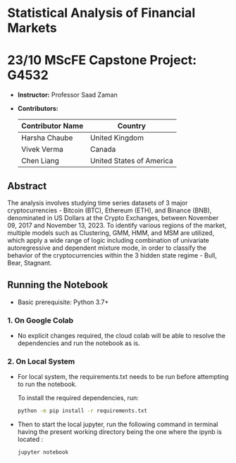 # Statistical Analysis of Financial Markets
# 23/10 MScFE Capstone Project: G4532

- **Instructor:** Professor Saad Zaman
- **Contributors:**
  
    | Contributor Name | Country                    |
    |------------------|----------------------------|
    | Harsha Chaube    | United Kingdom             |
    | Vivek Verma      | Canada                     |
    | Chen Liang       | United States of America   |

## Abstract

The analysis involves studying time series datasets of 3 major cryptocurrencies - Bitcoin (BTC), Ethereum (ETH), and Binance (BNB), denominated in US Dollars at the Crypto Exchanges, between November 09, 2017 and November 13, 2023. To identify various regions of the market, multiple models such as Clustering, GMM, HMM, and MSM are utilized, which apply a wide range of logic including combination of univariate autoregressive and dependent mixture mode, in order to classify the behavior of the cryptocurrencies within the 3 hidden state regime - Bull, Bear, Stagnant.

## Running the Notebook

- Basic prerequisite: Python 3.7+

### 1. On Google Colab
- No explicit changes required, the cloud colab will be able to resolve the dependencies and run the notebook as is.

### 2. On Local System
- For local system, the requirements.txt needs to be run before attempting to run the notebook.

  To install the required dependencies, run:

  ```bash
  python -m pip install -r requirements.txt

- Then to start the local jupyter, run the following command in terminal having the present working directory being the one where the ipynb is located :

  ```bash
  jupyter notebook

  
